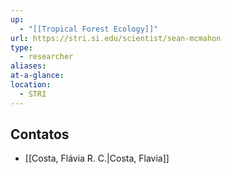 ```yaml
---
up:
  - "[[Tropical Forest Ecology]]"
url: https://stri.si.edu/scientist/sean-mcmahon
type:
  - researcher
aliases: 
at-a-glance: 
location:
  - STRI
---
```

## Contatos
- [[Costa, Flávia R. C.|Costa, Flavia]]